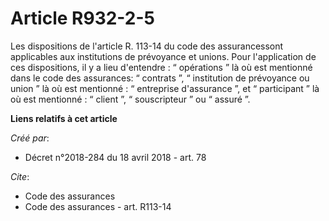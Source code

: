 # Article R932-2-5

Les dispositions de l'article R. 113-14 du code des assurancessont applicables aux institutions de prévoyance et unions. Pour
l'application de ces dispositions, il y a lieu d'entendre : “ opérations ” là où est mentionné dans le code des assurances: “
contrats ”, “ institution de prévoyance ou union ” là où est mentionné : “ entreprise d'assurance ”, et “ participant ” là où
est mentionné : “ client ”, “ souscripteur ” ou “ assuré ”.

**Liens relatifs à cet article**

_Créé par_:

  - Décret n°2018-284 du 18 avril 2018 - art. 78

_Cite_:

  - Code des assurances
  - Code des assurances - art. R113-14
